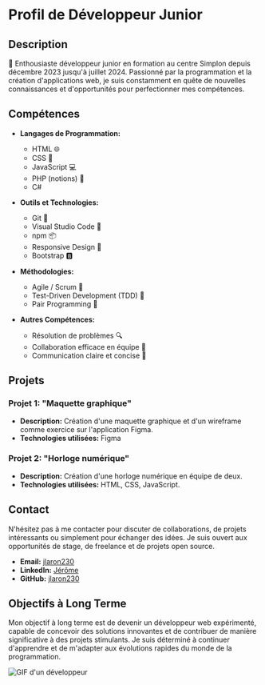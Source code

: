 # Profil de Développeur Junior

## Description
🚀 Enthousiaste développeur junior en formation au centre Simplon depuis décembre 2023 jusqu'à juillet 2024. Passionné par la programmation et la création d'applications web, je suis constamment en quête de nouvelles connaissances et d'opportunités pour perfectionner mes compétences.

## Compétences

- **Langages de Programmation:**
  - HTML 🌐
  - CSS 🎨
  - JavaScript 💻
  - PHP (notions) 🚀
  - C#

- **Outils et Technologies:**
  - Git 🔄
  - Visual Studio Code 🧰
  - npm 📦
  - Responsive Design 📱
  - Bootstrap 🅱️

- **Méthodologies:**
  - Agile / Scrum 🔄
  - Test-Driven Development (TDD) 🧪
  - Pair Programming 👥

- **Autres Compétences:**
  - Résolution de problèmes 🔍
  - Collaboration efficace en équipe 🤝
  - Communication claire et concise 📢

## Projets
### Projet 1: "Maquette graphique"
- **Description:** Création d'une maquette graphique et d'un wireframe comme exercice sur l'application Figma.
- **Technologies utilisées:** Figma

### Projet 2: "Horloge numérique"
- **Description:** Création d'une horloge numérique en équipe de deux.
- **Technologies utilisées:** HTML, CSS, JavaScript.

## Contact

N'hésitez pas à me contacter pour discuter de collaborations, de projets intéressants ou simplement pour échanger des idées. Je suis ouvert aux opportunités de stage, de freelance et de projets open source.

- **Email:** [jlaron230](mailto:jlaron230@hotmail.fr)
- **LinkedIn:** [Jérôme](https://www.linkedin.com/in/j%C3%A9r%C3%B4me-gavino-284a02b8/)
- **GitHub:** [jlaron230](https://github.com/jlaron230)
## Objectifs à Long Terme

Mon objectif à long terme est de devenir un développeur web expérimenté, capable de concevoir des solutions innovantes et de contribuer de manière significative à des projets stimulants. Je suis déterminé à continuer d'apprendre et de m'adapter aux évolutions rapides du monde de la programmation.

![GIF d'un développeur](https://media.giphy.com/media/PiNm3fm8cAfK3ulwZW/giphy.gif)

